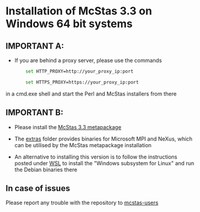# Installation of McStas 3.3 on Windows 64 bit systems


## IMPORTANT A:
* If you are behind a proxy server, please use the commands
	```bash
		set HTTP_PROXY=http://your_proxy_ip:port
	```
	```bash
		set HTTPS_PROXY=https://your_proxy_ip:port
	```
in a cmd.exe shell and start the Perl and McStas installers from there
	
## IMPORTANT B:
* Please install the [McStas 3.3 metapackage](https://download.mcstas.org/mcstas-3.3/windows/McStas-Metapackage-3.3-win64.exe)

* The [extras](https://download.mcstas.org/mcstas-3.3/windows/extras)
  folder provides binaries for Microsoft MPI and NeXus, which can be utilised by the McStas metapackage installation

* An alternative to installing this version is to follow the instructions
posted under [WSL](WSL/README.md) to install the 
"Windows subsystem for Linux" and run the Debian binaries there

## In case of issues
Please report any trouble with the repository to [mcstas-users](mailto:mcstas-users@mcstas.org)

